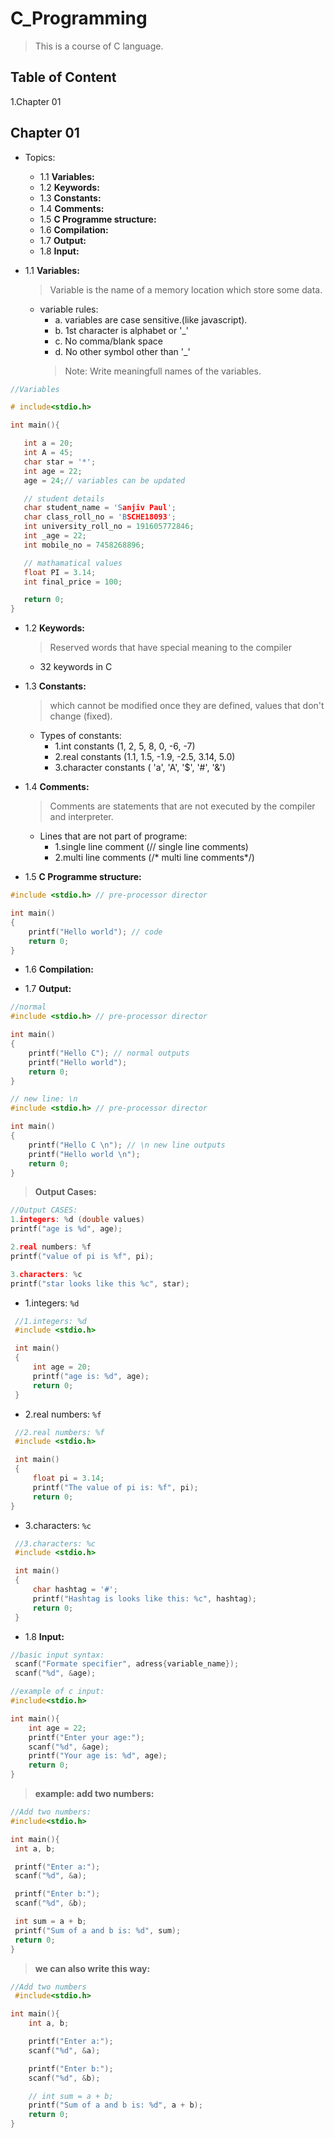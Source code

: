 # C_Programming
>This is a course of C language.
## Table of Content
1.Chapter 01

## Chapter 01
* Topics:
  * 1.1 **Variables:**
  * 1.2 **Keywords:**
  * 1.3 **Constants:**
  * 1.4 **Comments:**
  * 1.5 **C Programme structure:**
  * 1.6 **Compilation:**
  * 1.7 **Output:**
  * 1.8 **Input:**

* 1.1 **Variables:**
  >Variable is the name of a memory location which store some data.
  * variable rules:
    * a. variables are case sensitive.(like javascript).
    * b. 1st character is alphabet or '_'
    * c. No comma/blank space
    * d. No other symbol other than '_'
     >Note: Write meaningfull names of the variables.

 ```c
//Variables

# include<stdio.h>

int main(){

    int a = 20;
    int A = 45;
    char star = '*';
    int age = 22;
    age = 24;// variables can be updated

    // student details
    char student_name = 'Sanjiv Paul';
    char class_roll_no = 'BSCHE18093';
    int university_roll_no = 191605772846;
    int _age = 22;
    int mobile_no = 7458268896;

    // mathamatical values
    float PI = 3.14;
    int final_price = 100;

    return 0;
}
```


* 1.2 **Keywords:**
  >Reserved words that have special meaning to the compiler
  * 32 keywords in C 



* 1.3 **Constants:**
  >which cannot be modified once they are defined, values that don't change (fixed).
  * Types of constants:
    * 1.int constants (1, 2, 5, 8, 0, -6, -7)
    * 2.real constants (1.1, 1.5, -1.9, -2.5, 3.14, 5.0)
    * 3.character constants ( 'a', 'A', '$', '#', '&') 
   
   
   

* 1.4 **Comments:**
  >Comments are statements that are not executed by the compiler and interpreter.
  * Lines that are not part of programe:
    * 1.single line comment (// single line comments)
    * 2.multi line comments (/* multi line comments*/)
  
  

* 1.5 **C Programme structure:**
```c
#include <stdio.h> // pre-processor director

int main()
{
    printf("Hello world"); // code
    return 0;
}
```

* 1.6 **Compilation:**


* 1.7 **Output:**
```c
//normal
#include <stdio.h> // pre-processor director

int main()
{
    printf("Hello C"); // normal outputs
    printf("Hello world");
    return 0;
}
```

```c
// new line: \n
#include <stdio.h> // pre-processor director

int main()
{
    printf("Hello C \n"); // \n new line outputs
    printf("Hello world \n");
    return 0;
}
```
   > **Output Cases:**
   ```c
//Output CASES:
1.integers: %d (double values)
printf("age is %d", age);

2.real numbers: %f
printf("value of pi is %f", pi);

3.characters: %c
printf("star looks like this %c", star);
``` 
* 1.integers: `%d`
```c
 //1.integers: %d
 #include <stdio.h> 

 int main()
 {
     int age = 20;
     printf("age is: %d", age);
     return 0;
 }
```

* 2.real numbers: `%f`
```c
 //2.real numbers: %f
 #include <stdio.h> 

 int main()
 {
     float pi = 3.14;
     printf("The value of pi is: %f", pi);
     return 0;
}
```

* 3.characters: `%c`
```c
 //3.characters: %c
 #include <stdio.h> 

 int main()
 {
     char hashtag = '#';
     printf("Hashtag is looks like this: %c", hashtag);
     return 0;
 }
```


* 1.8 **Input:**
```c
//basic input syntax:
 scanf("Formate specifier", adress{variable_name});
 scanf("%d", &age);
```

```c
//example of c input:
#include<stdio.h>

int main(){
    int age = 22;
    printf("Enter your age:");
    scanf("%d", &age);
    printf("Your age is: %d", age);
    return 0;
}
```
   > **example: add two numbers:**
   ```c
//Add two numbers:
#include<stdio.h>

int main(){
    int a, b;

    printf("Enter a:");
    scanf("%d", &a);

    printf("Enter b:");
    scanf("%d", &b);

    int sum = a + b;
    printf("Sum of a and b is: %d", sum);
    return 0;
}
``` 
> **we can also write this way:**

```c
//Add two numbers
 #include<stdio.h>

int main(){
    int a, b;

    printf("Enter a:");
    scanf("%d", &a);

    printf("Enter b:");
    scanf("%d", &b);

    // int sum = a + b;
    printf("Sum of a and b is: %d", a + b);
    return 0;
}
```


   
